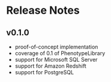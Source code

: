 # Release Notes


## v0.1.0

- proof-of-concept implementation
- coverage of 0.1 of PhenotypeLibrary 
- support for Microsoft SQL Server
- support for Amazon Redshift
- support for PostgreSQL
